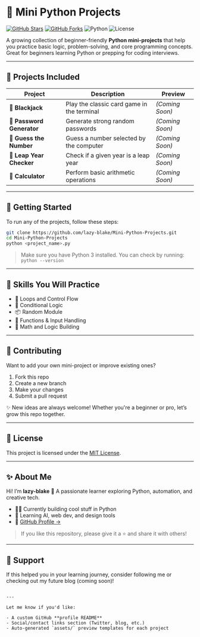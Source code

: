 # 🐍 Mini Python Projects

[![GitHub Stars](https://img.shields.io/github/stars/lazy-blake/Mini-Python-Projects?style=social)](https://github.com/lazy-blake/Mini-Python-Projects/stargazers)
[![GitHub Forks](https://img.shields.io/github/forks/lazy-blake/Mini-Python-Projects?style=social)](https://github.com/lazy-blake/Mini-Python-Projects/fork)
![Python](https://img.shields.io/badge/python-3.8%2B-blue)
![License](https://img.shields.io/github/license/lazy-blake/Mini-Python-Projects)

A growing collection of beginner-friendly **Python mini-projects** that help you practice basic logic, problem-solving, and core programming concepts. Great for beginners learning Python or prepping for coding interviews.

---

## 📂 Projects Included

| Project | Description | Preview |
|--------|-------------|---------|
| 🎰 **Blackjack** | Play the classic card game in the terminal | *(Coming Soon)* |
| 🔐 **Password Generator** | Generate strong random passwords | *(Coming Soon)* |
| 🎯 **Guess the Number** | Guess a number selected by the computer | *(Coming Soon)* |
| 📅 **Leap Year Checker** | Check if a given year is a leap year | *(Coming Soon)* |
| 🧮 **Calculator** | Perform basic arithmetic operations | *(Coming Soon)* |
---

## 🚀 Getting Started

To run any of the projects, follow these steps:

```bash
git clone https://github.com/lazy-blake/Mini-Python-Projects.git
cd Mini-Python-Projects
python <project_name>.py
````

> Make sure you have Python 3 installed.
> You can check by running: `python --version`

---

## 🧠 Skills You Will Practice

* 🔁 Loops and Control Flow
* 🧠 Conditional Logic
* 📦 Random Module
* 🎯 Functions & Input Handling
* 🧮 Math and Logic Building

---

## 🤝 Contributing

Want to add your own mini-project or improve existing ones?

1. Fork this repo
2. Create a new branch
3. Make your changes
4. Submit a pull request

✨ New ideas are always welcome! Whether you're a beginner or pro, let’s grow this repo together.

---

## 📌 License

This project is licensed under the [MIT License](LICENSE).

---

## ✨ About Me

Hi! I’m **lazy-blake** 👋
A passionate learner exploring Python, automation, and creative tech.

* 🧑‍💻 Currently building cool stuff in Python
* 🌱 Learning AI, web dev, and design tools
* 🔗 [GitHub Profile →](https://github.com/lazy-blake)

> If you like this repository, please give it a ⭐ and share it with others!

---

## 🙌 Support

If this helped you in your learning journey, consider following me or checking out my future blog (coming soon)!

```

---

Let me know if you'd like:

- A custom GitHub **profile README**
- Social/contact links section (Twitter, blog, etc.)
- Auto-generated `assets/` preview templates for each project
```
